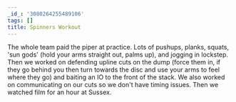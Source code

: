 ```yaml
---
_id_: '3080264255489106'
tags: []
title: Spinners Workout
---
```


The whole team paid the piper at practice. Lots of pushups, planks, squats, 'sun gods' (hold your arms straight out, palms up), and jogging in lockstep. Then we worked on defending upline cuts on the dump (force them in, if they go behind you then turn towards the disc and use your arms to feel where they go) and baiting an IO to the front of the stack. We also worked on communicating on our cuts so we don't have timing issues. Then we watched film for an hour at Sussex.
